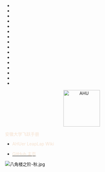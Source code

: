 * ⠀
* ⠀
* ⠀
* ⠀
* ⠀
* ⠀
* ⠀
* ⠀
* ⠀
* ⠀
* ⠀
* ⠀
* ⠀
* ⠀
* ⠀
* ⠀

<p align="center">
  <a href="https://github.com/AHUer-LeapLap/Impart-Inherit">
    <img alt="AHU" src="_media/AHU-logo-冬.png" height="120">
  </a>
</p>

<middle><font color="F5E0CE">安徽大学飞跃手册</font></middle>

- <font color="F5E0CE">AHUer LeapLap Wiki</font>

- [<font color="F5E0CE">GitHub 主页</font>](https://github.com/AHUer-LeapLap/Impart-Inherit)

![八角楼之阶-秋.jpg](https://i.loli.net/2021/08/06/DUZpGtaqM9wXYBx.jpg)



